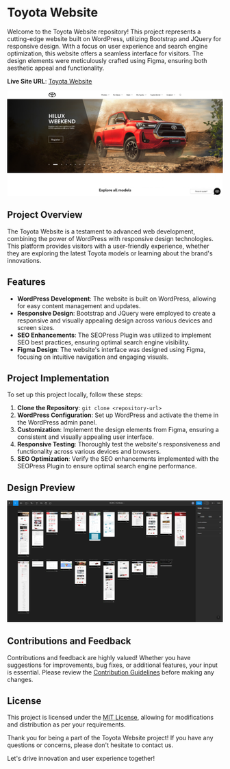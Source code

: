 # Toyota Website

Welcome to the Toyota Website repository! This project represents a cutting-edge website built on WordPress, utilizing Bootstrap and JQuery for responsive design. With a focus on user experience and search engine optimization, this website offers a seamless interface for visitors. The design elements were meticulously crafted using Figma, ensuring both aesthetic appeal and functionality.

**Live Site URL**: [Toyota Website](https://www.toyota.com.br)

![Toyota Website](https://github.com/DevRex-0201/WP-Toyota/blob/main/wp-content/preview.png)

## Project Overview

The Toyota Website is a testament to advanced web development, combining the power of WordPress with responsive design technologies. This platform provides visitors with a user-friendly experience, whether they are exploring the latest Toyota models or learning about the brand's innovations.

## Features

- **WordPress Development**: The website is built on WordPress, allowing for easy content management and updates.
- **Responsive Design**: Bootstrap and JQuery were employed to create a responsive and visually appealing design across various devices and screen sizes.
- **SEO Enhancements**: The SEOPress Plugin was utilized to implement SEO best practices, ensuring optimal search engine visibility.
- **Figma Design**: The website's interface was designed using Figma, focusing on intuitive navigation and engaging visuals.

## Project Implementation

To set up this project locally, follow these steps:

1. **Clone the Repository**: `git clone <repository-url>`
2. **WordPress Configuration**: Set up WordPress and activate the theme in the WordPress admin panel.
3. **Customization**: Implement the design elements from Figma, ensuring a consistent and visually appealing user interface.
4. **Responsive Testing**: Thoroughly test the website's responsiveness and functionality across various devices and browsers.
5. **SEO Optimization**: Verify the SEO enhancements implemented with the SEOPress Plugin to ensure optimal search engine performance.

## Design Preview

![Figma Design](https://github.com/DevRex-0201/WP-Toyota/blob/main/wp-content/Figma_Toyota%20Sales.png)

## Contributions and Feedback

Contributions and feedback are highly valued! Whether you have suggestions for improvements, bug fixes, or additional features, your input is essential. Please review the [Contribution Guidelines](CONTRIBUTING.md) before making any changes.

## License

This project is licensed under the [MIT License](LICENSE), allowing for modifications and distribution as per your requirements.

Thank you for being a part of the Toyota Website project! If you have any questions or concerns, please don't hesitate to contact us.

Let's drive innovation and user experience together!
